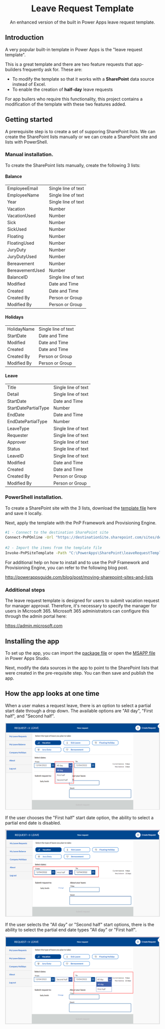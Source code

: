 <h1 align="center">Leave Request Template</h1>

<div align="center">
  An enhanced version of the built in Power Apps leave request template.
</div>

## Introduction

A very popular built-in template in Power Apps is the "leave request template".

This is a great template and there are two feature requests that app-builders frequently ask for. 
These are:

- To modify the template so that it works with a **SharePoint** data source instead of Excel.
- To enable the creation of **half-day** leave requests

For app builers who require this functionality, this project contains a modification of the template with these two features added.

## Getting started
A prerequisite step is to create a set of supporing SharePoint lists. We can create the SharePoint lists manually or we can create a SharePoint site and lists with PowerShell.

### Manual installation.
To create the SharePoint lists manually, create the following 3 lists:

#### Balance
<table>
<tr><td>EmployeeEmail</td><td>Single line of text</td></tr>
<tr><td>EmployeeName</td><td>Single line of text</td></tr>
<tr><td>Year</td><td>Single line of text</td></tr>
<tr><td>Vacation</td><td>Number</td></tr>
<tr><td>VacationUsed</td><td>Number</td></tr>
<tr><td>Sick</td><td>Number</td></tr>
<tr><td>SickUsed</td><td>Number</td></tr>
<tr><td>Floating</td><td>Number</td></tr>
<tr><td>FloatingUsed</td><td>Number</td></tr>
<tr><td>JuryDuty</td><td>Number</td></tr>
<tr><td>JuryDutyUsed</td><td>Number</td></tr>
<tr><td>Bereavement</td><td>Number</td></tr>
<tr><td>BereavementUsed</td><td>Number</td></tr>
<tr><td>BalanceID</td><td>Single line of text</td></tr>
<tr><td>Modified</td><td>Date and Time</td></tr>
<tr><td>Created</td><td>Date and Time</td></tr>
<tr><td>Created By</td><td>Person or Group</td></tr>
<tr><td>Modified By</td><td>Person or Group</td></tr>
</table>
  
#### Holidays
<table>
<tr><td>HolidayName</td><td>Single line of text</td></tr>
<tr><td>StartDate</td><td>Date and Time</td></tr>
<tr><td>Modified</td><td>Date and Time</td></tr>
<tr><td>Created</td><td>Date and Time</td></tr>
<tr><td>Created By</td><td>Person or Group</td></tr>
<tr><td>Modified By</td><td>Person or Group</td></tr>  
</table>

#### Leave
<table>
<tr><td>Title</td><td>Single line of text</td></tr>
<tr><td>Detail</td><td>Single line of text</td></tr>
<tr><td>StartDate</td><td>Date and Time</td></tr>
<tr><td>StartDatePartialType</td><td>Number</td></tr>
<tr><td>EndDate</td><td>Date and Time</td></tr>
<tr><td>EndDatePartialType</td><td>Number</td></tr>
<tr><td>LeaveType</td><td>Single line of text</td></tr>
<tr><td>Requester</td><td>Single line of text</td></tr>
<tr><td>Approver</td><td>Single line of text</td></tr>
<tr><td>Status</td><td>Single line of text</td></tr>
<tr><td>LeaveID</td><td>Single line of text</td></tr>
<tr><td>Modified</td><td>Date and Time</td></tr>
<tr><td>Created</td><td>Date and Time</td></tr>
<tr><td>Created By</td><td>Person or Group</td></tr>
<tr><td>Modified By</td><td>Person or Group</td></tr>  
</table>  

### PowerShell installation.
To create a SharePoint site with the 3 lists, download the [template file](LeaveRequestLists.xml) here and save it locally.

Next, apply the template with the PnP Framework and Provisioning Engine.

```bash
#1 - Connect to the destination SharePoint site 
Connect-PnPOnline -Url "https://destinationSite.sharepoint.com/sites/destinationSite" 

#2 - Import the items from the template file
Invoke-PnPSiteTemplate -Path "C:\PowerApps\SharePoint\leaveRequestTemplate.xml"

```

For additional help on how to install and to use the PnP Framework and Provisioning Engine, you can refer to the following blog post.

http://powerappsguide.com/blog/post/moving-sharepoint-sites-and-lists

### Additional steps

The leave request template is designed for users to submit vacation request for manager approval. Therefore, it's necessary to specify the manager for users in Microsoft 365. Microsoft 365 administrators can configure this through the admin portal here:

https://admin.microsoft.com

## Installing the app
To set up the app, you can import the [package file](LeaveRequestPackage.zip) or open the [MSAPP file](LeaveRequest.msapp) in Power Apps Studio.

Next, modify the data sources in the app to point to the SharePoint lists that were created in the pre-requisite step. You can then save and publish the app.

## How the app looks at one time
When a user makes a request leave, there is an option to select a partial start date through a drop down. The available options are "All day", "First half", and "Second half". 

![](docs/pic1.png?raw=true)

If the user chooses the "First half" start date option, the ability to select a partial end date is disabled.

![](docs/pic2.png?raw=true)

If the user selects the "All day" or "Second half" start options, there is the ability to select the partial end date types "All day" or "First half".

![](docs/pic3.png?raw=true)





